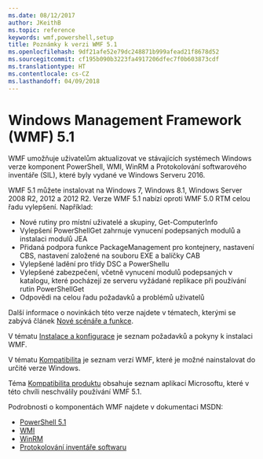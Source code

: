 ```yaml
---
ms.date: 08/12/2017
author: JKeithB
ms.topic: reference
keywords: wmf,powershell,setup
title: Poznámky k verzi WMF 5.1
ms.openlocfilehash: 9df21afe52e79dc248871b999afead21f8678d52
ms.sourcegitcommit: cf195b090b3223fa4917206dfec7f0b603873cdf
ms.translationtype: HT
ms.contentlocale: cs-CZ
ms.lasthandoff: 04/09/2018
---
```

# <a name="windows-management-framework-wmf-51"></a>Windows Management Framework (WMF) 5.1 #

WMF umožňuje uživatelům aktualizovat ve stávajících systémech Windows verze komponent PowerShell, WMI, WinRM a Protokolování softwarového inventáře (SIL), které byly vydané ve Windows Serveru 2016.

WMF 5.1 můžete instalovat na Windows 7, Windows 8.1, Windows Server 2008 R2, 2012 a 2012 R2. Verze WMF 5.1 nabízí oproti WMF 5.0 RTM celou řadu vylepšení. Například:

- Nové rutiny pro místní uživatelé a skupiny, Get-ComputerInfo
- Vylepšení PowerShellGet zahrnuje vynucení podepsaných modulů a instalaci modulů JEA
- Přidaná podpora funkce PackageManagement pro kontejnery, nastavení CBS, nastavení založené na souboru EXE a balíčky CAB
- Vylepšené ladění pro třídy DSC a PowerShellu
- Vylepšené zabezpečení, včetně vynucení modulů podepsaných v katalogu, které pocházejí ze serveru vyžádané replikace při používání rutin PowerShellGet
- Odpovědi na celou řadu požadavků a problémů uživatelů

Další informace o novinkách této verze najdete v tématech, kterými se zabývá článek [Nové scénáře a funkce](https://docs.microsoft.com/en-us/powershell/wmf/5.1/scenarios-features).

V tématu [Instalace a konfigurace](https://docs.microsoft.com/en-us/powershell/wmf/5.1/install-configure) je seznam požadavků a pokyny k instalaci WMF.

V tématu [Kompatibilita](https://docs.microsoft.com/en-us/powershell/wmf/5.1/compatibility) je seznam verzí WMF, které je možné nainstalovat do určité verze Windows.

Téma [Kompatibilita produktu](https://docs.microsoft.com/en-us/powershell/wmf/5.1/productincompat) obsahuje seznam aplikací Microsoftu, které v této chvíli neschválily používání WMF 5.1.

Podrobnosti o komponentách WMF najdete v dokumentaci MSDN:

- [PowerShell 5.1](https://docs.microsoft.com/en-us/powershell/)
- [WMI](https://msdn.microsoft.com/en-us/library/jj152383(v=vs.85).aspx)
- [WinRM](https://msdn.microsoft.com/en-us/library/aa384426(v=vs.85).aspx)
- [Protokolování inventáře softwaru](https://technet.microsoft.com/en-us/library/dn383584(v=ws.11).aspx)